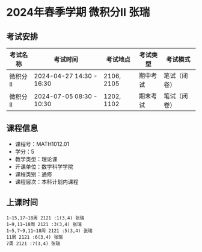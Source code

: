 # 2024年春季学期 微积分II 张瑞




## 考试安排

| 考试名称 | 考试时间 | 考试地点 | 考试类型 | 考试模式 |
| -------- | -------- | -------- | -------- | -------- |
| 微积分II | 2024-04-27 14:30 - 16:30 | 2106, 2105 | 期中考试 | 笔试（闭卷） |
| 微积分II | 2024-07-05 08:30 - 10:30 | 1202, 1102 | 期末考试 | 笔试（闭卷） |





## 课程信息

- 课程号：MATH1012.01
- 学分：5
- 教学类型：理论课
- 开课单位：数学科学学院
- 课程类别：通修
- 课程层次：本科计划内课程

## 上课时间

```
1~15,17~18周 2121 :1(3,4) 张瑞
1~9,11~18周 2121 :3(3,4) 张瑞
1~5,7~9,11~18周 2121 :5(3,4) 张瑞
11周 2121 :6(3,4) 张瑞
7周 2121 :7(3,4) 张瑞
```

